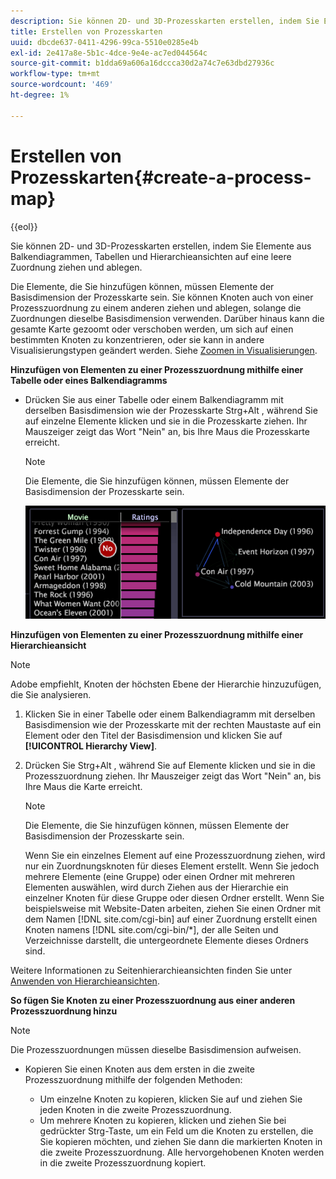 ```yaml
---
description: Sie können 2D- und 3D-Prozesskarten erstellen, indem Sie Elemente aus Balkendiagrammen, Tabellen und Hierarchieansichten auf eine leere Zuordnung ziehen und ablegen.
title: Erstellen von Prozesskarten
uuid: dbcde637-0411-4296-99ca-5510e0285e4b
exl-id: 2e417a8e-5b1c-4dce-9e4e-ac7ed044564c
source-git-commit: b1dda69a606a16dccca30d2a74c7e63dbd27936c
workflow-type: tm+mt
source-wordcount: '469'
ht-degree: 1%

---
```


# Erstellen von Prozesskarten{#create-a-process-map}

{{eol}}

Sie können 2D- und 3D-Prozesskarten erstellen, indem Sie Elemente aus Balkendiagrammen, Tabellen und Hierarchieansichten auf eine leere Zuordnung ziehen und ablegen.

Die Elemente, die Sie hinzufügen können, müssen Elemente der Basisdimension der Prozesskarte sein. Sie können Knoten auch von einer Prozesszuordnung zu einem anderen ziehen und ablegen, solange die Zuordnungen dieselbe Basisdimension verwenden. Darüber hinaus kann die gesamte Karte gezoomt oder verschoben werden, um sich auf einen bestimmten Knoten zu konzentrieren, oder sie kann in andere Visualisierungstypen geändert werden. Siehe [Zoomen in Visualisierungen](../../../../home/c-get-started/c-vis/c-zoom-vis.md#concept-7e33670bb5344f78a316f1a84cc20530).

**Hinzufügen von Elementen zu einer Prozesszuordnung mithilfe einer Tabelle oder eines Balkendiagramms**

* Drücken Sie aus einer Tabelle oder einem Balkendiagramm mit derselben Basisdimension wie der Prozesskarte Strg+Alt , während Sie auf einzelne Elemente klicken und sie in die Prozesskarte ziehen. Ihr Mauszeiger zeigt das Wort &quot;Nein&quot; an, bis Ihre Maus die Prozesskarte erreicht.

   >[!NOTE]
   >
   >Die Elemente, die Sie hinzufügen können, müssen Elemente der Basisdimension der Prozesskarte sein.

   ![](assets/vis_2DProcessMap_addPages.png)

**Hinzufügen von Elementen zu einer Prozesszuordnung mithilfe einer Hierarchieansicht**

>[!NOTE]
>
>Adobe empfiehlt, Knoten der höchsten Ebene der Hierarchie hinzuzufügen, die Sie analysieren.

1. Klicken Sie in einer Tabelle oder einem Balkendiagramm mit derselben Basisdimension wie der Prozesskarte mit der rechten Maustaste auf ein Element oder den Titel der Basisdimension und klicken Sie auf **[!UICONTROL Hierarchy View]**.
1. Drücken Sie Strg+Alt , während Sie auf Elemente klicken und sie in die Prozesszuordnung ziehen. Ihr Mauszeiger zeigt das Wort &quot;Nein&quot; an, bis Ihre Maus die Karte erreicht.

   >[!NOTE]
   >
   >Die Elemente, die Sie hinzufügen können, müssen Elemente der Basisdimension der Prozesskarte sein.

   Wenn Sie ein einzelnes Element auf eine Prozesszuordnung ziehen, wird nur ein Zuordnungsknoten für dieses Element erstellt. Wenn Sie jedoch mehrere Elemente (eine Gruppe) oder einen Ordner mit mehreren Elementen auswählen, wird durch Ziehen aus der Hierarchie ein einzelner Knoten für diese Gruppe oder diesen Ordner erstellt. Wenn Sie beispielsweise mit Website-Daten arbeiten, ziehen Sie einen Ordner mit dem Namen [!DNL site.com/cgi-bin] auf einer Zuordnung erstellt einen Knoten namens [!DNL site.com/cgi-bin/*], der alle Seiten und Verzeichnisse darstellt, die untergeordnete Elemente dieses Ordners sind.

Weitere Informationen zu Seitenhierarchieansichten finden Sie unter [Anwenden von Hierarchieansichten](../../../../home/c-get-started/c-analysis-vis/c-tables/c-hier-vews.md#concept-b461183424a841eb94f8143a0eaf9bff).

**So fügen Sie Knoten zu einer Prozesszuordnung aus einer anderen Prozesszuordnung hinzu**

>[!NOTE]
>
>Die Prozesszuordnungen müssen dieselbe Basisdimension aufweisen.

* Kopieren Sie einen Knoten aus dem ersten in die zweite Prozesszuordnung mithilfe der folgenden Methoden:

   * Um einzelne Knoten zu kopieren, klicken Sie auf und ziehen Sie jeden Knoten in die zweite Prozesszuordnung.
   * Um mehrere Knoten zu kopieren, klicken und ziehen Sie bei gedrückter Strg-Taste, um ein Feld um die Knoten zu erstellen, die Sie kopieren möchten, und ziehen Sie dann die markierten Knoten in die zweite Prozesszuordnung. Alle hervorgehobenen Knoten werden in die zweite Prozesszuordnung kopiert.
